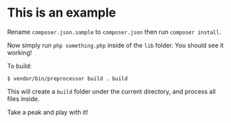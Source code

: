 # This is an example

Rename `composer.json.sample` to `composer.json` then run `composer install`.

Now simply run `php something.php` inside of the `lib` folder. You should see it working!

To build:

    $ vendor/bin/preprocessor build . build

This will create a `build` folder under the current directory, and process all files inside.

Take a peak and play with it!